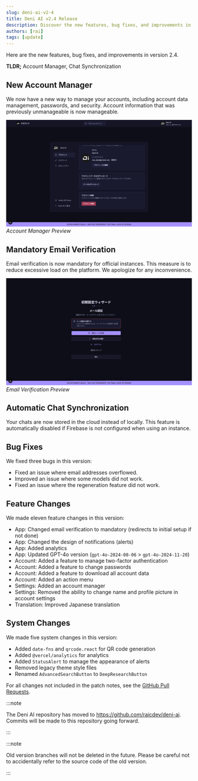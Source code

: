 ```yaml
---
slug: deni-ai-v2-4
title: Deni AI v2.4 Release
description: Discover the new features, bug fixes, and improvements in version 2.4.
authors: [rai]
tags: [update]
---
```


Here are the new features, bug fixes, and improvements in version 2.4.

**TLDR;** Account Manager, Chat Synchronization

<!--truncate-->

## New Account Manager

We now have a new way to manage your accounts, including account data management, passwords, and security. Account information that was previously unmanageable is now manageable.

![Account Manager Preview](account-manager.png)
_Account Manager Preview_

## Mandatory Email Verification

Email verification is now mandatory for official instances. This measure is to reduce excessive load on the platform. We apologize for any inconvenience.

![Email Verification Preview](email-verification.png)<br />
_Email Verification Preview_

## Automatic Chat Synchronization

Your chats are now stored in the cloud instead of locally. This feature is automatically disabled if Firebase is not configured when using an instance.

## Bug Fixes

We fixed three bugs in this version:

- Fixed an issue where email addresses overflowed.
- Improved an issue where some models did not work.
- Fixed an issue where the regeneration feature did not work.

## Feature Changes

We made eleven feature changes in this version:

- App: Changed email verification to mandatory (redirects to initial setup if not done)
- App: Changed the design of notifications (alerts)
- App: Added analytics
- App: Updated GPT-4o version (`gpt-4o-2024-08-06` > `gpt-4o-2024-11-20`)
- Account: Added a feature to manage two-factor authentication
- Account: Added a feature to change passwords
- Account: Added a feature to download all account data
- Account: Added an action menu
- Settings: Added an account manager
- Settings: Removed the ability to change name and profile picture in account settings
- Translation: Improved Japanese translation

## System Changes

We made five system changes in this version:

- Added `date-fns` and `qrcode.react` for QR code generation
- Added `@vercel/analytics` for analytics
- Added `StatusAlert` to manage the appearance of alerts
- Removed legacy theme style files
- Renamed `AdvancedSearchButton` to `DeepResearchButton`

For all changes not included in the patch notes, see the [GitHub Pull Requests](https://github.com/raicdev/deni-ai/pull/6).

:::note

The Deni AI repository has moved to https://github.com/raicdev/deni-ai. Commits will be made to this repository going forward.

:::

:::note

Old version branches will not be deleted in the future. Please be careful not to accidentally refer to the source code of the old version.

:::